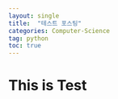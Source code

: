 ```yaml
---
layout: single
title:  "테스트 포스팅"
categories: Computer-Science
tag: python
toc: true
---
```


# This is Test
